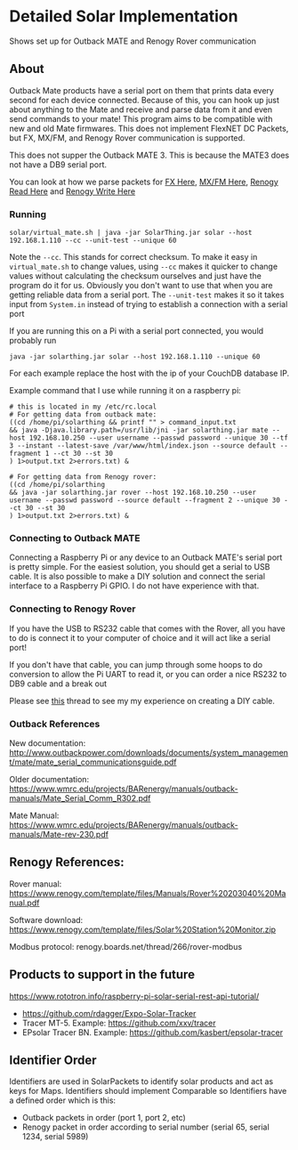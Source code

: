 # Detailed Solar Implementation
Shows set up for Outback MATE and Renogy Rover communication

## About
Outback Mate products have a serial port on them that prints data every second for each device connected.
Because of this, you can hook up just about anything to the Mate and receive and parse data from it and even send
commands to your mate! This program aims to be compatible with new and old Mate firmwares. This does not implement
FlexNET DC Packets, but FX, MX/FM, and Renogy Rover communication is supported.

This does not supper the Outback MATE 3. This is because the MATE3 does not have a DB9 serial port.

You can look at how we parse packets for 
[FX Here](../src/main/java/me/retrodaredevil/solarthing/solar/outback/fx/FXStatusPackets.java),
[MX/FM Here](../src/main/java/me/retrodaredevil/solarthing/solar/outback/mx/MXStatusPackets.java),
[Renogy Read Here](../src/main/java/me/retrodaredevil/solarthing/solar/renogy/rover/modbus/RoverModbusSlaveRead.java) and
[Renogy Write Here](../src/main/java/me/retrodaredevil/solarthing/solar/renogy/rover/modbus/RoverModbusSlaveWrite.java)

### Running
```
solar/virtual_mate.sh | java -jar SolarThing.jar solar --host 192.168.1.110 --cc --unit-test --unique 60
```
Note the `--cc`. This stands for correct checksum. To make it easy in `virtual_mate.sh` to change values, using `--cc`
makes it quicker to change values without calculating the checksum ourselves and just have the program do it for us.
Obviously you don't want to use that when you are getting reliable data from a serial port. The `--unit-test` makes
it so it takes input from `System.in` instead of trying to establish a connection with a serial port

If you are running this on a Pi with a serial port connected, you would probably run
```
java -jar solarthing.jar solar --host 192.168.1.110 --unique 60
```
For each example replace the host with the ip of your CouchDB database IP.

Example command that I use while running it on a raspberry pi:
```
# this is located in my /etc/rc.local
# For getting data from outback mate:
((cd /home/pi/solarthing && printf "" > command_input.txt 
&& java -Djava.library.path=/usr/lib/jni -jar solarthing.jar mate --host 192.168.10.250 --user username --passwd password --unique 30 --tf 3 --instant --latest-save /var/www/html/index.json --source default --fragment 1 --ct 30 --st 30
) 1>output.txt 2>errors.txt) &

# For getting data from Renogy rover:
((cd /home/pi/solarthing 
&& java -jar solarthing.jar rover --host 192.168.10.250 --user username --passwd password --source default --fragment 2 --unique 30 --ct 30 --st 30
) 1>output.txt 2>errors.txt) &
```

### Connecting to Outback MATE
Connecting a Raspberry Pi or any device to an Outback MATE's serial port is pretty simple. For the easiest solution,
you should get a serial to USB cable. It is also possible to make a DIY solution and connect the serial interface
to a Raspberry Pi GPIO. I do not have experience with that.

### Connecting to Renogy Rover
If you have the USB to RS232 cable that comes with the Rover, all you have to do is connect it to your computer of
choice and it will act like a serial port!

If you don't have that cable, you can jump through some hoops to do conversion to allow the Pi UART to read it, or you can order a nice RS232 to DB9 cable and a break out

Please see [this](http://renogy.boards.net/thread/535/using-rj11-cable-connect-raspberry) thread to see my my experience on creating a DIY cable.

### Outback References
New documentation:
http://www.outbackpower.com/downloads/documents/system_management/mate/mate_serial_communicationsguide.pdf

Older documentation:
https://www.wmrc.edu/projects/BARenergy/manuals/outback-manuals/Mate_Serial_Comm_R302.pdf

Mate Manual:
https://www.wmrc.edu/projects/BARenergy/manuals/outback-manuals/Mate-rev-230.pdf


## Renogy References:
Rover manual: https://www.renogy.com/template/files/Manuals/Rover%20203040%20Manual.pdf

Software download: https://www.renogy.com/template/files/Solar%20Station%20Monitor.zip

Modbus protocol: renogy.boards.net/thread/266/rover-modbus

## Products to support in the future

https://www.rototron.info/raspberry-pi-solar-serial-rest-api-tutorial/
* https://github.com/rdagger/Expo-Solar-Tracker
* Tracer MT-5. Example: https://github.com/xxv/tracer
* EPsolar Tracer BN. Example: https://github.com/kasbert/epsolar-tracer

## Identifier Order
Identifiers are used in SolarPackets to identify solar products and act as keys for Maps. Identifiers should
implement Comparable<Identifier> so Identifiers have a defined order which is this:

* Outback packets in order (port 1, port 2, etc)
* Renogy packet in order according to serial number (serial 65, serial 1234, serial 5989)
